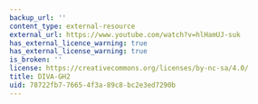 ```yaml
---
backup_url: ''
content_type: external-resource
external_url: https://www.youtube.com/watch?v=hlHamUJ-suk
has_external_licence_warning: true
has_external_license_warning: true
is_broken: ''
license: https://creativecommons.org/licenses/by-nc-sa/4.0/
title: DIVA-GH2
uid: 78722fb7-7665-4f3a-89c8-bc2e3ed7290b
---
```

